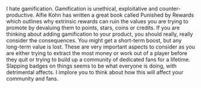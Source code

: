 

I hate gamification. Gamification is unethical, exploitative and counter-productive. Alfie Kohn has written a
great book called Punished by Rewards which outlines why extrinsic rewards can ruin the values you are trying
to promote by devaluing them to points, stars, coins or credits. If you are thinking about adding gamification
to your product, you should really, really consider the consequences. You might get a short-term boost, but
any long-term value is lost. These are very important aspects to consider as you are either trying to extract
the most money or work out of a player before they quit or trying to build up a community of dedicated fans
for a lifetime. Slapping badges on things seems to be what everyone is doing, with detrimental affects. I
implore you to think about how this will affect your community and fans.